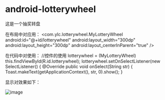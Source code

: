 # android-lotterywheel
这是一个抽奖转盘


在布局中对应用：
		  <com.ylc.lotterywheel.MyLotteryWheel
		        android:id="@+id/lotterywheel"
		        android:layout_width="300dp"
		        android:layout_height="300dp"
		        android:layout_centerInParent="true"
		        />
		        
        

在代码中对使用：
		//控件的使用
		lotterywheel = (MyLotteryWheel) this.findViewById(R.id.lotterywheel);
		lotterywheel.setOnSelectListener(new SelectListener() {
	            @Override
	            public void onSelect(String str) {
	                Toast.makeText(getApplicationContext(), str, 0).show();
	            }



显示对效果如下：
       

 ![image](https://github.com/yanglichuan/android-lotterywheel/device-2015-02-26-160629.png)






